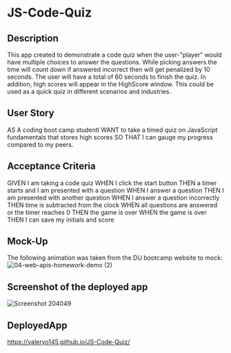 # JS-Code-Quiz

## Description

This app created to demonstrate a code quiz when the user-"player" would have multiple choices to answer the questions. While picking answers the time will count down if answered incorrect then will get penalized by 10 seconds. The user will have a total of 60 seconds to finish the quiz. In addition, high scores will appear in the HighScore window. This could be used as a quick quiz in different scenarios and industries. 

## User Story

AS A coding boot camp studentI WANT to take a timed quiz on JavaScript fundamentals that stores high scores SO THAT I can gauge my progress compared to my peers.

## Acceptance Criteria

GIVEN I am taking a code quiz
WHEN I click the start button
THEN a timer starts and I am presented with a question
WHEN I answer a question
THEN I am presented with another question
WHEN I answer a question incorrectly
THEN time is subtracted from the clock
WHEN all questions are answered or the timer reaches 0
THEN the game is over
WHEN the game is over
THEN I can save my initials and score

## Mock-Up

The following animation was taken from the DU bootcamp website to mock:
![04-web-apis-homework-demo (2)](https://user-images.githubusercontent.com/110436164/192675484-26bf1151-a4ac-414f-a6fd-36148b50193f.gif)


## Screenshot of the deployed app

![Screenshot 204049](https://user-images.githubusercontent.com/110436164/192675554-b518c3d6-11de-4f8c-8b7c-29c0c486bb79.png)


## DeployedApp

https://valeryo145.github.io/JS-Code-Quiz/
